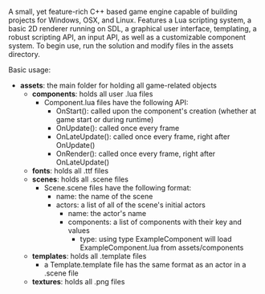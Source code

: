 A small, yet feature-rich C++ based game engine capable of building projects for Windows, OSX, and Linux. Features a Lua scripting system, a basic 2D renderer running on SDL, a graphical user interface, templating, a robust scripting API, an input API, as well as a customizable component system. To begin use, run the solution and modify files in the assets directory.

Basic usage:

- **assets**: the main folder for holding all game-related objects
  - **components**: holds all user .lua files
    - Component.lua files have the following API:
      - OnStart(): called upon the component's creation (whether at game start or during runtime)
      - OnUpdate(): called once every frame
      - OnLateUpdate(): called once every frame, right after OnUpdate()
      - OnRender(): called once every frame, right after OnLateUpdate()
  - **fonts**: holds all .ttf files
  - **scenes**: holds all .scene files
    - Scene.scene files have the following format:
      - name: the name of the scene
      - actors: a list of all of the scene's initial actors
        - name: the actor's name
        - components: a list of components with their key and values
          - type: using type ExampleComponent will load ExampleComponent.lua from assets/components
  - **templates**: holds all .template files
    - a Template.template file has the same format as an actor in a .scene file
  - **textures**: holds all .png files
